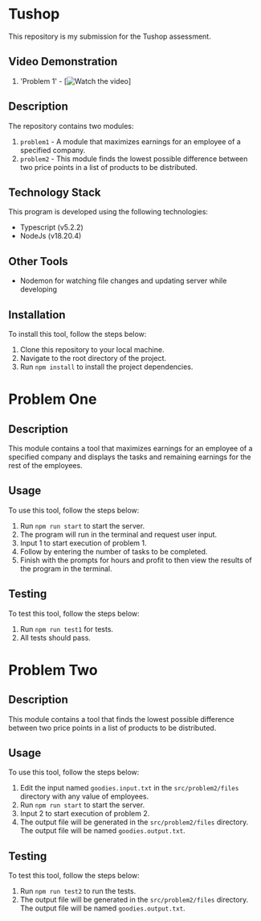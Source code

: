 # Tushop

This repository is my submission for the Tushop assessment.

## Video Demonstration

1. 'Problem 1' - [![Watch the video](https://www.loom.com/share/16550eee210a4ccba3c0c607322116a2)]



## Description

The repository contains two modules:

1. `problem1` - A module that maximizes earnings for an employee of a specified company.
2. `problem2` - This module finds the lowest possible difference between two price points in a list of products to be distributed.

## Technology Stack

This program is developed using the following technologies:

- Typescript (v5.2.2)
- NodeJs (v18.20.4)

## Other Tools

- Nodemon for watching file changes and updating server while developing

## Installation

To install this tool, follow the steps below:

1. Clone this repository to your local machine.
2. Navigate to the root directory of the project.
3. Run `npm install` to install the project dependencies.

# Problem One

## Description

This module contains a tool that maximizes earnings for an employee of a specified company and displays the tasks and remaining earnings for the rest of the employees.


## Usage

To use this tool, follow the steps below:

1. Run `npm run start` to start the server.
2. The program will run in the terminal and request user input.
3. Input 1 to start execution of problem 1.
4. Follow by entering the number of tasks to be completed.
5. Finish with the prompts for hours and profit to then view the results of the program in the terminal.

## Testing

To test this tool, follow the steps below:

1. Run `npm run test1` for tests.
2. All tests should pass.


# Problem Two

## Description

This module contains a tool that finds the lowest possible difference between two price points in a list of products to be distributed.


## Usage

To use this tool, follow the steps below:

1. Edit the input named `goodies.input.txt` in the `src/problem2/files` directory with any value of employees.
2. Run `npm run start` to start the server.
3. Input 2 to start execution of problem 2.
4. The output file will be generated in the `src/problem2/files` directory. The output file will be named `goodies.output.txt`.

## Testing

To test this tool, follow the steps below:

1. Run `npm run test2` to run the tests.
2. The output file will be generated in the `src/problem2/files` directory. The output file will be named `goodies.output.txt`.
